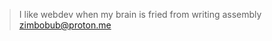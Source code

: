 
>I like webdev when my brain is fried from writing assembly
>zimbobub@proton.me

<!--
- 👋 Hi, I’m @Zimbobub
- 👀 I’m interested in JS, front & backend
- 🌱 I’m currently improving my webdev skills but sometimes try out new languages
- 💞️ I do most of my project solo D:
- 📫 Reach me at Zimbobub#6678 on Discord or at zimbobub@protonmail.com
-->


<!---
Zimbobub/Zimbobub is a ✨ special ✨ repository because its `README.md` (this file) appears on your GitHub profile.
You can click the Preview link to take a look at your changes.
--->

